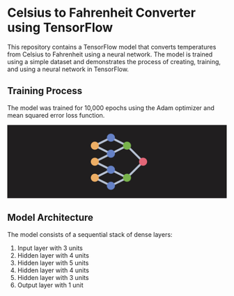 # Celsius to Fahrenheit Converter using TensorFlow

This repository contains a TensorFlow model that converts temperatures from Celsius to Fahrenheit using a neural network. The model is trained using a simple dataset and demonstrates the process of creating, training, and using a neural network in TensorFlow.

## Training Process

The model was trained for 10,000 epochs using the Adam optimizer and mean squared error loss function.

![Temperature Conversion](icon.png)

## Model Architecture

The model consists of a sequential stack of dense layers:

1. Input layer with 3 units
2. Hidden layer with 4 units
3. Hidden layer with 5 units
4. Hidden layer with 4 units
5. Hidden layer with 3 units
6. Output layer with 1 unit
